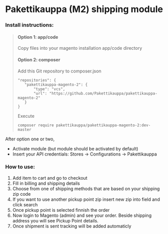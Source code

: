 # Pakettikauppa (M2) shipping module
### Install instructions:

>#### Option 1: app/code
> Copy files into your magento installation app/code directory
>
> #### Option 2: composer
> Add this Git repository to composer.json
>```
>"repositories": {
>    "pakettikauppa-magento-2": {
>        "type": "vcs",
>        "url": "https://github.com/Pakettikauppa/pakettikauppa-magento-2"
>    }
>}
>```
>
> Execute
>
> ```composer require pakettikauppa/pakettikauppa-magento-2:dev-master```

After option one or two,
* Activate module (but module should be activated by default)
* Insert your API credentials: Stores -> Configurations -> Pakettikauppa

### How to use:
1. Add item to cart and go to checkout
2. Fill in billing and shipping details
3. Choose from one of shipping methods that are based on your shipping zip code
4. If you want to use another pickup point zip insert new zip into field and click search
5. Once pickup point is selected finnish the order
6. Now login to Magento (admin) and see your order. Beside shipping address you will see Pickup Point details.
7. Once shipment is sent tracking will be added automaticly
